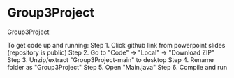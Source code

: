 # Group3Project
Group3Project

To get code up and running:
Step 1. Click github link from powerpoint slides (repository is public)
Step 2. Go to "Code" -> "Local" -> "Download ZIP"
Step 3. Unzip/extract "Group3Project-main" to desktop
Step 4. Rename folder as "Group3Project"
Step 5. Open "Main.java" 
Step 6. Compile and run
